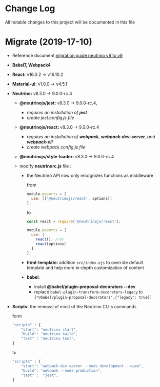 # Change Log

All notable changes to this project will be documented in this file

<a name="Upgrade"></a>

# Migrate (2019-17-10)

- Reference document [migration guide neutrino v8 to v9](https://master.neutrinojs.org/migration-guide/#neutrino-v8-to-v9)
- **Babel7, Webpack4**
- **React:** v16.3.2 -> v16.10.2
- **Material-ul:** v1.0.0 -> v4.5.1
- **Neutrino:** v8.3.0 -> 9.0.0-rc.4

  - **@neutrinojs/jest:** v8.3.0 -> 9.0.0-rc.4,
    - _requires an installation of **jest**_
    - _create *jest.config.js* file_
  - **@neutrinojs/react:** v8.3.0 -> 9.0.0-rc.4
    - _requires an installation of **webpack**, **webpack-dev-server**, and **webpack-cli**_
    - _create *webpack.config.js* file_
  - **@neutrinojs/style-loader:** v8.3.0 -> 9.0.0-rc.4
  - modify **neutrinorc.js** file :

    - the Neutrino API now only recognizes functions as middleware

      from

      ```javascript
      module.exports = {
        use: [['@neutrinojs/react', options]]
      };
      ```

      to

      ```javascript
      const react = require('@neutrinojs/react');

      module.exports = {
        use: [
          react(), //or
          react(options)
        ]
      };
      ```

    - **html-template:** addition `src/index.ejs` to override default template and help more in-depth customization of content
    - **babel**:
      - install **@babel/plugin-proposal-decorators --dev**
      - replace `babel-plugin-transform-decorators-legacy` to `["@babel/plugin-proposal-decorators",{"legacy": true}]`

- **Scripts:** the removal of most of the Neutrino CLI's commands

  form

  ```javascript
  "scripts" : {
      "start": "neutrino start",
      "build": "neutrino build",
      "test" : "neutrino test",
  }
  ```

  to

  ```javascript
  "scripts" : {
      "start": "webpack-dev-server --mode development --open",
      "build": "webpack --mode production",
      "test" :  "jest",
  }
  ```
